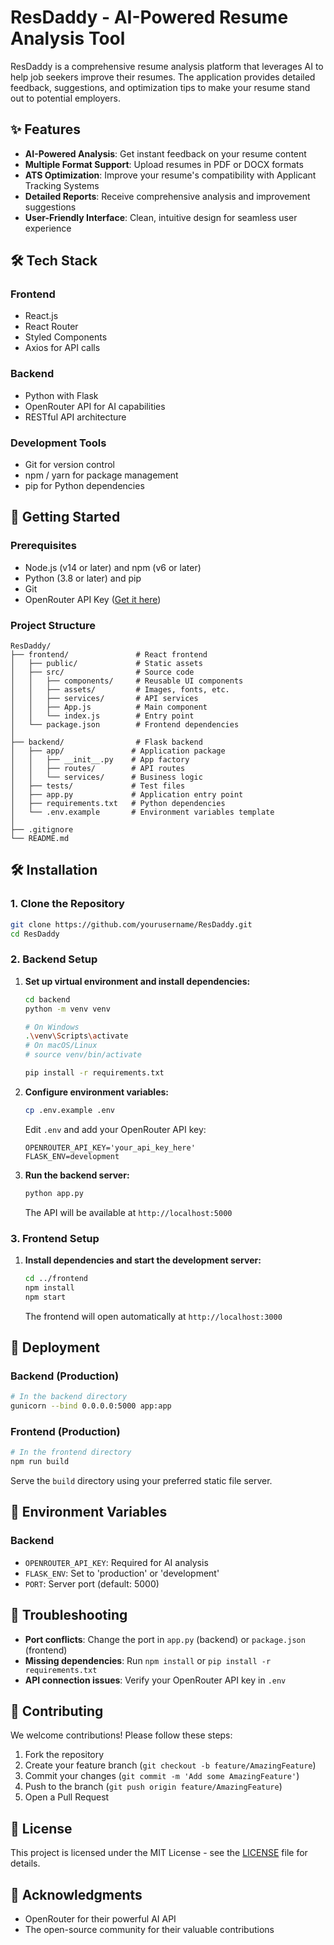 # ResDaddy - AI-Powered Resume Analysis Tool

ResDaddy is a comprehensive resume analysis platform that leverages AI to help job seekers improve their resumes. The application provides detailed feedback, suggestions, and optimization tips to make your resume stand out to potential employers.

## ✨ Features

- **AI-Powered Analysis**: Get instant feedback on your resume content
- **Multiple Format Support**: Upload resumes in PDF or DOCX formats
- **ATS Optimization**: Improve your resume's compatibility with Applicant Tracking Systems
- **Detailed Reports**: Receive comprehensive analysis and improvement suggestions
- **User-Friendly Interface**: Clean, intuitive design for seamless user experience

## 🛠 Tech Stack

### Frontend
- React.js
- React Router
- Styled Components
- Axios for API calls

### Backend
- Python with Flask
- OpenRouter API for AI capabilities
- RESTful API architecture

### Development Tools
- Git for version control
- npm / yarn for package management
- pip for Python dependencies

## 🚀 Getting Started

### Prerequisites

- Node.js (v14 or later) and npm (v6 or later)
- Python (3.8 or later) and pip
- Git
- OpenRouter API Key ([Get it here](https://openrouter.ai/))

### Project Structure

```
ResDaddy/
├── frontend/               # React frontend
│   ├── public/             # Static assets
│   ├── src/                # Source code
│   │   ├── components/     # Reusable UI components
│   │   ├── assets/         # Images, fonts, etc.
│   │   ├── services/       # API services
│   │   ├── App.js          # Main component
│   │   └── index.js        # Entry point
│   └── package.json        # Frontend dependencies
│
├── backend/                # Flask backend
│   ├── app/               # Application package
│   │   ├── __init__.py    # App factory
│   │   ├── routes/        # API routes
│   │   └── services/      # Business logic
│   ├── tests/             # Test files
│   ├── app.py             # Application entry point
│   ├── requirements.txt   # Python dependencies
│   └── .env.example       # Environment variables template
│
├── .gitignore
└── README.md
```

## 🛠 Installation

### 1. Clone the Repository

```bash
git clone https://github.com/yourusername/ResDaddy.git
cd ResDaddy
```

### 2. Backend Setup

1. **Set up virtual environment and install dependencies:**
   ```bash
   cd backend
   python -m venv venv
   
   # On Windows
   .\venv\Scripts\activate
   # On macOS/Linux
   # source venv/bin/activate
   
   pip install -r requirements.txt
   ```

2. **Configure environment variables:**
   ```bash
   cp .env.example .env
   ```
   Edit `.env` and add your OpenRouter API key:
   ```
   OPENROUTER_API_KEY='your_api_key_here'
   FLASK_ENV=development
   ```

3. **Run the backend server:**
   ```bash
   python app.py
   ```
   The API will be available at `http://localhost:5000`

### 3. Frontend Setup

1. **Install dependencies and start the development server:**
   ```bash
   cd ../frontend
   npm install
   npm start
   ```
   The frontend will open automatically at `http://localhost:3000`

## 🚀 Deployment

### Backend (Production)

```bash
# In the backend directory
gunicorn --bind 0.0.0.0:5000 app:app
```

### Frontend (Production)

```bash
# In the frontend directory
npm run build
```
Serve the `build` directory using your preferred static file server.

## 🔧 Environment Variables

### Backend
- `OPENROUTER_API_KEY`: Required for AI analysis
- `FLASK_ENV`: Set to 'production' or 'development'
- `PORT`: Server port (default: 5000)

## 🐛 Troubleshooting

- **Port conflicts**: Change the port in `app.py` (backend) or `package.json` (frontend)
- **Missing dependencies**: Run `npm install` or `pip install -r requirements.txt`
- **API connection issues**: Verify your OpenRouter API key in `.env`

## 🤝 Contributing

We welcome contributions! Please follow these steps:

1. Fork the repository
2. Create your feature branch (`git checkout -b feature/AmazingFeature`)
3. Commit your changes (`git commit -m 'Add some AmazingFeature'`)
4. Push to the branch (`git push origin feature/AmazingFeature`)
5. Open a Pull Request

## 📄 License

This project is licensed under the MIT License - see the [LICENSE](LICENSE) file for details.

## 🙏 Acknowledgments

- OpenRouter for their powerful AI API
- The open-source community for their valuable contributions
